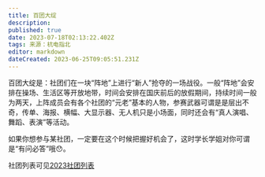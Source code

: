 ```yaml
---
title: 百团大绽
description: 
published: true
date: 2023-07-18T02:13:22.402Z
tags: 来源：杭电指北
editor: markdown
dateCreated: 2023-06-25T09:05:51.231Z
---
```


百团大绽是：社团们在一块“阵地”上进行“新人”抢夺的一场战役。一般“阵地”会安排在操场、生活区等开放地带，时间会安排在国庆前后的放假期间，持续时间一般为两天，上阵成员会有各个社团的“元老”基本的人物，参赛武器可谓是是层出不奇，传单、海报、横幅、大显示器、无人机只是小场面，同时还会有“真人演唱、舞蹈、表演”等活动。

如果你想参与某社团，一定要在这个时候把握好机会了，这时学长学姐对你可谓是“有问必答”哦😯。

社团列表可见[2023社团列表](/2-新生篇/2023社团列表)

